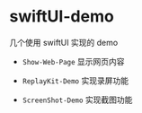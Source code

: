 # swiftUI-demo

几个使用 swiftUI 实现的 demo

- `Show-Web-Page` 显示网页内容

- `ReplayKit-Demo` 实现录屏功能

- `ScreenShot-Demo` 实现截图功能